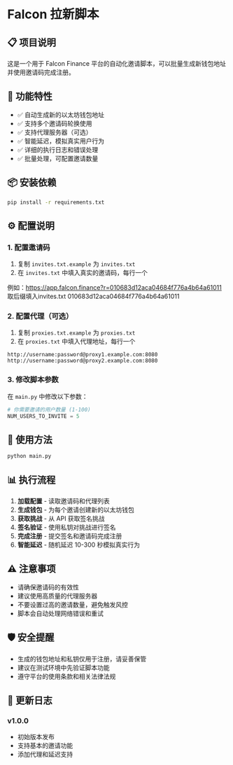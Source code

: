 # Falcon 拉新脚本

## 📋 项目说明

这是一个用于 Falcon Finance 平台的自动化邀请脚本，可以批量生成新钱包地址并使用邀请码完成注册。

## 🚀 功能特性

- ✅ 自动生成新的以太坊钱包地址
- ✅ 支持多个邀请码轮换使用
- ✅ 支持代理服务器（可选）
- ✅ 智能延迟，模拟真实用户行为
- ✅ 详细的执行日志和错误处理
- ✅ 批量处理，可配置邀请数量

## 📦 安装依赖

```bash
pip install -r requirements.txt
```

## ⚙️ 配置说明

### 1. 配置邀请码

1. 复制 `invites.txt.example` 为 `invites.txt`
2. 在 `invites.txt` 中填入真实的邀请码，每行一个

例如：https://app.falcon.finance?r=010683d12aca04684f776a4b64a61011
取后缀填入invites.txt
010683d12aca04684f776a4b64a61011

### 2. 配置代理（可选）

1. 复制 `proxies.txt.example` 为 `proxies.txt`
2. 在 `proxies.txt` 中填入代理地址，每行一个

```
http://username:password@proxy1.example.com:8080
http://username:password@proxy2.example.com:8080
```

### 3. 修改脚本参数

在 `main.py` 中修改以下参数：

```python
# 你需要邀请的用户数量 (1-100)
NUM_USERS_TO_INVITE = 5
```

## 🎯 使用方法

```bash
python main.py
```

## 📊 执行流程

1. **加载配置** - 读取邀请码和代理列表
2. **生成钱包** - 为每个邀请创建新的以太坊钱包
3. **获取挑战** - 从 API 获取签名挑战
4. **签名验证** - 使用私钥对挑战进行签名
5. **完成注册** - 提交签名和邀请码完成注册
6. **智能延迟** - 随机延迟 10-300 秒模拟真实行为

## ⚠️ 注意事项

- 请确保邀请码的有效性
- 建议使用高质量的代理服务器
- 不要设置过高的邀请数量，避免触发风控
- 脚本会自动处理网络错误和重试

## 🛡️ 安全提醒

- 生成的钱包地址和私钥仅用于注册，请妥善保管
- 建议在测试环境中先验证脚本功能
- 遵守平台的使用条款和相关法律法规

## 📝 更新日志

### v1.0.0
- 初始版本发布
- 支持基本的邀请功能
- 添加代理和延迟支持
